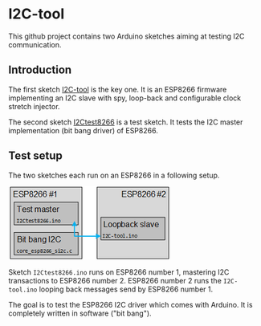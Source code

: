 # I2C-tool
This github project contains two Arduino sketches aiming at testing I2C communication.


## Introduction
The first sketch [I2C-tool](I2C-tool) is the key one. 
It is an ESP8266 firmware implementing an I2C slave with spy, loop-back and configurable clock stretch injector.

The second sketch [I2Ctest8266](I2Ctest8266) is a test sketch.
It tests the I2C master implementation (bit bang driver) of ESP8266.


## Test setup
The two sketches each run on an ESP8266 in a following setup.

![testsetup](testsetup.png)

Sketch `I2Ctest8266.ino` runs on ESP8266 number 1, mastering I2C transactions to ESP8266 number 2.
ESP8266 number 2 runs the `I2C-tool.ino` looping back messages send by ESP8266 number 1.

The goal is to test the ESP8266 I2C driver which comes with Arduino.
It is completely written in software ("bit bang").

